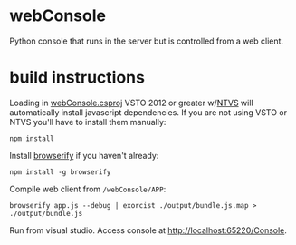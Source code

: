 # webConsole

Python console that runs in the server but is controlled from a web client.

# build instructions

Loading in [webConsole.csproj](./webConsole/webConsole.csproj) VSTO 2012 or greater w/[NTVS](https://www.visualstudio.com/vs/node-js/) will automatically install javascript dependencies. If you are not using VSTO or NTVS you'll have to install them manually:
````
npm install
````

Install [browserify](http://browserify.org/) if you haven't already:
````
npm install -g browserify
````

Compile web client from `/webConsole/APP`:
````
browserify app.js --debug | exorcist ./output/bundle.js.map > ./output/bundle.js
````
Run from visual studio. Access console at [http://localhost:65220/Console]().

